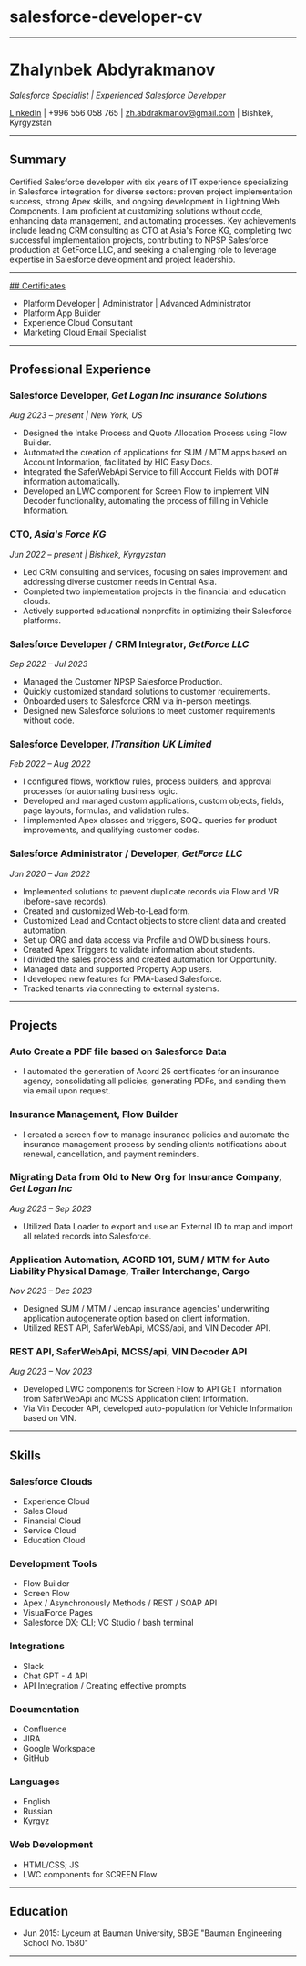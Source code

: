 # salesforce-developer-cv
---

# Zhalynbek Abdyrakmanov
*Salesforce Specialist | Experienced Salesforce Developer*

[LinkedIn](www.linkedin.com/in/zhalyn) | +996 556 058 765 | zh.abdrakmanov@gmail.com | Bishkek, Kyrgyzstan

---

## Summary

Certified Salesforce developer with six years of IT experience specializing in Salesforce integration for diverse sectors: proven project implementation success, strong Apex skills, and ongoing development in Lightning Web Components. I am proficient at customizing solutions without code, enhancing data management, and automating processes. Key achievements include leading CRM consulting as CTO at Asia's Force KG, completing two successful implementation projects, contributing to NPSP Salesforce production at GetForce LLC, and seeking a challenging role to leverage expertise in Salesforce development and project leadership.

---

[## Certificates](https://www.salesforce.com/trailblazer/abdyrakmanov) 
- Platform Developer | Administrator | Advanced Administrator
- Platform App Builder
- Experience Cloud Consultant
- Marketing Cloud Email Specialist

---

## Professional Experience

### Salesforce Developer, *Get Logan Inc Insurance Solutions*
*Aug 2023 – present | New York, US*
- Designed the Intake Process and Quote Allocation Process using Flow Builder.
- Automated the creation of applications for SUM / MTM apps based on Account Information, facilitated by HIC Easy Docs.
- Integrated the SaferWebApi Service to fill Account Fields with DOT# information automatically.
- Developed an LWC component for Screen Flow to implement VIN Decoder functionality, automating the process of filling in Vehicle Information.

### CTO, *Asia's Force KG*
*Jun 2022 – present | Bishkek, Kyrgyzstan*
- Led CRM consulting and services, focusing on sales improvement and addressing diverse customer needs in Central Asia.
- Completed two implementation projects in the financial and education clouds.
- Actively supported educational nonprofits in optimizing their Salesforce platforms.

### Salesforce Developer / CRM Integrator, *GetForce LLC*
*Sep 2022 – Jul 2023*
- Managed the Customer NPSP Salesforce Production.
- Quickly customized standard solutions to customer requirements.
- Onboarded users to Salesforce CRM via in-person meetings.
- Designed new Salesforce solutions to meet customer requirements without code.

### Salesforce Developer, *ITransition UK Limited*
*Feb 2022 – Aug 2022*
- I configured flows, workflow rules, process builders, and approval processes for automating business logic.
- Developed and managed custom applications, custom objects, fields, page layouts, formulas, and validation rules.
- I implemented Apex classes and triggers, SOQL queries for product improvements, and qualifying customer codes.

### Salesforce Administrator / Developer, *GetForce LLC*
*Jan 2020 – Jan 2022*
- Implemented solutions to prevent duplicate records via Flow and VR (before-save records).
- Created and customized Web-to-Lead form.
- Customized Lead and Contact objects to store client data and created automation.
- Set up ORG and data access via Profile and OWD business hours.
- Created Apex Triggers to validate information about students.
- I divided the sales process and created automation for Opportunity.
- Managed data and supported Property App users.
- I developed new features for PMA-based Salesforce.
- Tracked tenants via connecting to external systems.

---

## Projects

### Auto Create a PDF file based on Salesforce Data
- I automated the generation of Acord 25 certificates for an insurance agency, consolidating all policies, generating PDFs, and sending them via email upon request.

### Insurance Management, Flow Builder
- I created a screen flow to manage insurance policies and automate the insurance management process by sending clients notifications about renewal, cancellation, and payment reminders.

### Migrating Data from Old to New Org for Insurance Company, *Get Logan Inc*
*Aug 2023 – Sep 2023*
- Utilized Data Loader to export and use an External ID to map and import all related records into Salesforce.

### Application Automation, ACORD 101, SUM / MTM for Auto Liability Physical Damage, Trailer Interchange, Cargo
*Nov 2023 – Dec 2023*
- Designed SUM / MTM / Jencap insurance agencies' underwriting application autogenerate option based on client information.
- Utilized REST API, SaferWebApi, MCSS/api, and VIN Decoder API.

### REST API, SaferWebApi, MCSS/api, VIN Decoder API
*Aug 2023 – Nov 2023*
- Developed LWC components for Screen Flow to API GET information from SaferWebApi and MCSS Application client Information.
- Via Vin Decoder API, developed auto-population for Vehicle Information based on VIN.

---

## Skills

### Salesforce Clouds
- Experience Cloud
- Sales Cloud
- Financial Cloud
- Service Cloud
- Education Cloud

### Development Tools
- Flow Builder
- Screen Flow
- Apex / Asynchronously Methods / REST / SOAP API
- VisualForce Pages
- Salesforce DX; CLI; VC Studio / bash terminal

### Integrations
- Slack
- Chat GPT - 4 API
- API Integration / Creating effective prompts

### Documentation
- Confluence
- JIRA
- Google Workspace
- GitHub

### Languages
- English
- Russian
- Kyrgyz

### Web Development
- HTML/CSS; JS
- LWC components for SCREEN Flow

---

## Education
- Jun 2015: Lyceum at Bauman University, SBGE "Bauman Engineering School No. 1580"

---
